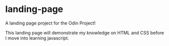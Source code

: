 # landing-page
A landing page project for the Odin Project!

This landing page will demonstrate my knowledge on HTML and CSS before I move into learning javascript.